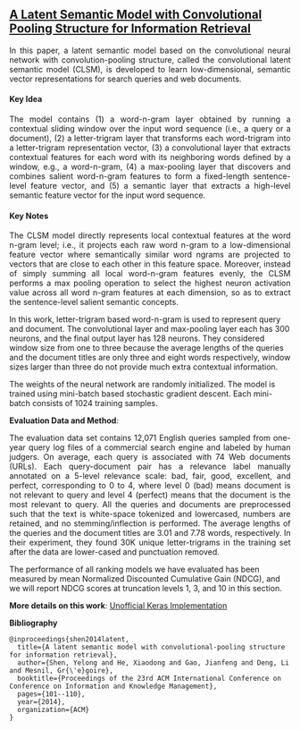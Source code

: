 ## [A Latent Semantic Model with Convolutional Pooling Structure for Information Retrieval](http://www.iro.umontreal.ca/~lisa/pointeurs/ir0895-he-2.pdf)

<p align="justify">
In this paper, a latent semantic model based on the convolutional neural network with convolution-pooling structure, called the convolutional latent semantic model (CLSM), is developed to learn low-dimensional, semantic vector representations for search queries and web documents.
<p align="justify">


#### Key Idea

<p align="justify">
The model contains (1) a word-n-gram layer obtained by running a contextual sliding window over the input word sequence (i.e., a query or a document), (2) a letter-trigram layer that transforms each word-trigram into a letter-trigram representation vector, (3) a convolutional layer that extracts contextual features for each word with its neighboring words defined by a window, e.g., a word-n-gram, (4) a max-pooling layer that discovers and combines salient word-n-gram features to form a fixed-length sentence-level feature vector, and (5) a semantic layer that extracts a high-level semantic feature vector for the input word sequence.
<p align="justify">

#### Key Notes

<p align="justify">
The CLSM model directly represents local contextual features at the word n-gram level; i.e., it projects each raw word n-gram to a low-dimensional feature vector where semantically similar word ngrams are projected to vectors that are close to each other in this feature space. Moreover, instead of simply summing all local word-n-gram features evenly, the CLSM performs a max pooling operation to select the highest neuron activation value across all word n-gram features at each dimension, so as to extract the sentence-level salient semantic concepts. 

In this work, letter-trigram based word-n-gram is used to represent query and document. The convolutional layer and max-pooling layer each has 300 neurons, and the final output layer has 128 neurons. They considered window size from one to three because the average lengths of the queries and the document titles are only three and eight words respectively, window sizes larger than three do not provide much extra contextual information.

The weights of the neural network are randomly initialized. The model is trained using mini-batch based stochastic gradient descent. Each mini-batch consists of 1024 training samples.
<p align="justify">

**Evaluation Data and Method**: 

<p align="justify">
The evaluation data set contains 12,071 English queries sampled from one-year  query log files of a commercial search engine and labeled by human judgers. On average, each query is associated with 74 Web documents (URLs). Each query-document pair has a relevance label manually annotated on a 5-level relevance scale: bad, fair, good, excellent, and perfect, corresponding to 0 to 4, where level 0 (bad) means document is not relevant to query and level 4 (perfect) means that the document is the most relevant to query. All the queries and documents are preprocessed such that the text is white-space tokenized and lowercased, numbers are retained, and no stemming/inflection is performed. The average lengths of the queries and the document titles are 3.01 and 7.78 words, respectively. In their experiment, they found 30K unique letter-trigrams  in the training set after the data are lower-cased and punctuation removed. 

The performance of all ranking models we have evaluated has been measured by mean Normalized Discounted Cumulative Gain (NDCG), and we will report NDCG scores at truncation levels 1, 3, and 10 in this section.
<p align="justify">

**More details on this work**: [Unofficial Keras Implementation](https://github.com/airalcorn2/Deep-Semantic-Similarity-Model)

**Bibliography**
```
@inproceedings{shen2014latent,
  title={A latent semantic model with convolutional-pooling structure for information retrieval},
  author={Shen, Yelong and He, Xiaodong and Gao, Jianfeng and Deng, Li and Mesnil, Gr{\'e}goire},
  booktitle={Proceedings of the 23rd ACM International Conference on Conference on Information and Knowledge Management},
  pages={101--110},
  year={2014},
  organization={ACM}
}
```
